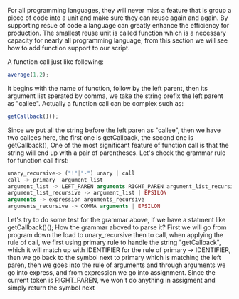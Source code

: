 For all programming languages, they will never miss a feature that is group a piece of code into a unit and make sure they can reuse again and again. By supporting resue of code a language can greatly enhance
the efficiency for production. The smallest reuse unit is called function which is a necessary capacity for nearly all programming language, from this section we will see how to add function support to our
script.

A function call just like following:

```js
average(1,2);
```
It begins with the name of function, follow by the left parent, then its argument list sperated by comma, we take the string prefix the left parent as "callee". Actually a function call can be complex such as:
```js
getCallback()();
```
Since we put all the string before the left paren as "callee", then we have two callees here, the first one is getCallback, the second one is getCallback(), One of the most significant feature of function call
is that the string will end up with a pair of parentheses. Let's check the grammar rule for function call first:

```js
unary_recursive-> ("!"|"-") unary | call
call -> primary  argument_list 
argument_list -> LEFT_PAREN arguments RIGHT_PAREN argument_list_recursive
argument_list_recursive -> argument_list | EPSILON
arguments -> expression arguments_recursive
arguments_recursive -> COMMA arguments | EPSILON
```

Let's try to do some test for the grammar above, if we have a statment like getCallback()(); How the grammar aboved to parse it?  First we will go from program down the load to unary_recursive then to call,
when applying the rule of call, we first using primary rule to handle the string "getCallback", which it will match up with IDENTIFIER for the rule of primary -> IDENTIFIER, then we go back to the symbol next
to primary which is matching the left paren, then we goes into the rule of arguments and through arguments we go into express, and from expression we go into assignment. Since the current token is RIGHT_PAREN,
we won't do anything in assigment and simply return the symbol next 

